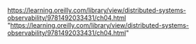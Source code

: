 https://learning.oreilly.com/library/view/distributed-systems-observability/9781492033431/ch04.html "https://learning.oreilly.com/library/view/distributed-systems-observability/9781492033431/ch04.html"